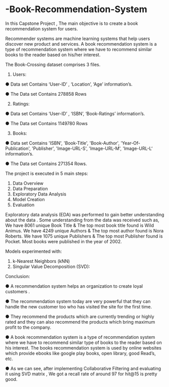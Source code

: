 # -Book-Recommendation-System

In this Capstone Project , The main objective is to create a book recommendation system for users. 

Recommender systems are machine learning systems that help users discover new product and services. A book recommendation system is a type of recommendation system where we have to recommend similar books to the reader based on his/her interest.

The Book-Crossing dataset comprises 3 files.

1. Users:
 

● Data set Contains ‘User-ID’ , ‘Location’, ‘Age’ information’s. 

● The Data set Contains 278858 Rows
 
2. Ratings:


● Data set Contains ‘User-ID’ , ‘ISBN’, ‘Book-Ratings’ information’s. 

● The Data set Contains 1149780 Rows

3. Books:


● Data set Contains 'ISBN', 'Book-Title', 'Book-Author', 'Year-Of-Publication', 'Publisher', 'Image-URL-S', 'Image-URL-M', 'Image-URL-L‘ information’s. 

● The Data set Contains 271354 Rows.

The project is executed in 5 main steps:

1.	Data Overview 
2.	Data Preparation	
3.	Exploratory Data Analysis 
4.	Model Creation 	
5.	Evaluation


Exploratory data analysis (EDA) was performed to gain better understanding about the data . Some understanding from the data was received such as, We have 8061 unique Book Title & The top most book title found is Wild Animus. We have 4249 unique Authors & The top most author found is Nora Roberts. We have 1075 unique Publishers & The top most Publisher found is Pocket. Most books were published in the year of 2002.

Models experimented with:

1.	k-Nearest Neighbors (kNN)
2.	Singular Value Decomposition (SVD):


Conclusion: 

● A recommendation system helps an organization to create loyal customers .

● The recommendation system today are very powerful that they can handle the new customer too who has visited the site for the first time. 

● They recommend the products which are currently trending or highly rated and   they can also recommend the products which bring maximum profit to the company. 

● A book recommendation system is a type of recommendation system where we have to recommend similar type of books to the reader based on his interest. The books recommendation system is used by online websites which provide ebooks  like google play books, open library, good Read’s, etc. 

● As we can see, after implementing Collaborative Filtering and evaluating it using SVD matrix , We got a recall rate of around 97 for hit@15 is pretty good. 
